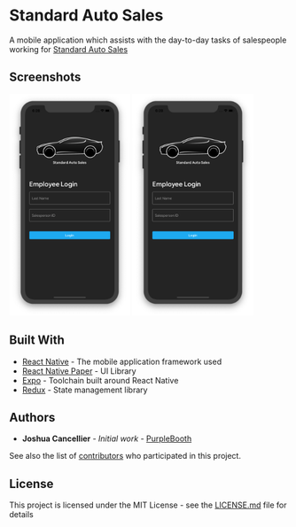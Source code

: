 # Standard Auto Sales

A mobile application which assists with the day-to-day tasks of salespeople working for [Standard Auto Sales](https://www.standardcarsales.com)

## Screenshots
  <p float="left">
    <img 
       alt="Login Screen" 
       src="docs/login.png" 
       height=400px 
    />
    <img 
       alt="Login Screen" 
       src="docs/login.png" 
       height=400px 
    />
  </p>

## Built With

* [React Native](https://facebook.github.io/react-native/) - The mobile application framework used
* [React Native Paper](https://reactnativepaper.com) - UI Library
* [Expo](https://expo.io) - Toolchain built around React Native
* [Redux](https://redux.js.org) - State management library

## Authors

* **Joshua Cancellier** - *Initial work* - [PurpleBooth](https://github.com/PurpleBooth)

See also the list of [contributors](https://github.com/your/project/contributors) who participated in this project.

## License

This project is licensed under the MIT License - see the [LICENSE.md](LICENSE.md) file for details
